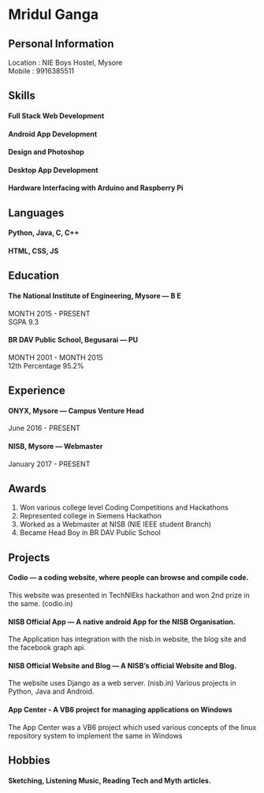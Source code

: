 # Mridul Ganga

## Personal Information
Location : NIE Boys Hostel, Mysore  
Mobile : 9916385511

## Skills
#### Full Stack Web Development
#### Android App Development
#### Design and Photoshop
#### Desktop App Development
#### Hardware Interfacing with Arduino and Raspberry Pi

## Languages
#### Python, Java, C, C++
#### HTML, CSS, JS

## Education
#### The National Institute of Engineering, Mysore — B E  
MONTH 2015 - PRESENT  
SGPA 9.3  
  
#### BR DAV Public School, Begusarai — PU  
MONTH 2001 - MONTH 2015  
12th Percentage 95.2%  

## Experience
#### ONYX, Mysore — Campus Venture Head
June 2016 - PRESENT  
  
#### NISB, Mysore — Webmaster
January 2017 - PRESENT  

## Awards
1. Won various college level Coding Competitions and Hackathons
2. Represented college in Siemens Hackathon
3. Worked as a Webmaster at NISB (NIE IEEE student Branch)
4. Became Head Boy in BR DAV Public School

## Projects
#### Codio — a coding website, where people can browse and compile code.
This website was presented in TechNIEks hackathon and won 2nd prize in the same. (codio.in)
#### NISB Official App — A native android App for the NISB Organisation.
The Application has integration with the nisb.in website, the blog site and the facebook graph api.
#### NISB Official Website and Blog — A NISB’s official Website and Blog.
The website uses Django as a web server. (nisb.in)
Various projects in Python, Java and Android.
#### App Center - A VB6 project for managing applications on Windows
The App Center was a VB6 project which used various concepts of the linux repository system to implement the same in Windows

## Hobbies
#### Sketching, Listening Music, Reading Tech and Myth articles.
